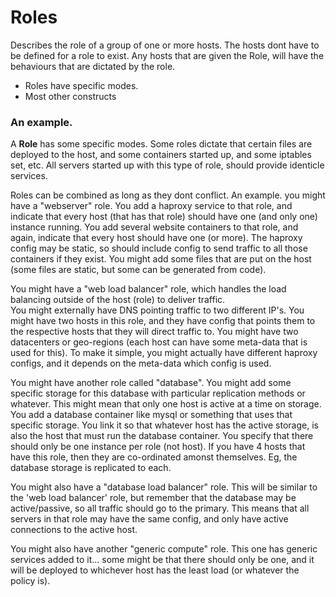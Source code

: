 # Roles

Describes the role of a group of one or more hosts.  The hosts dont have to be defined for a role to exist.  Any hosts that are given the Role, will have the behaviours that are dictated by the role.

* Roles have specific modes.
* Most other constructs 


### An example.
A __Role__ has some specific modes.   Some roles dictate that certain files are deployed to the host, and some containers started up, and some iptables set, etc.  All servers started up with this type of role, should provide identicle services.

Roles can be combined as long as they dont conflict.
An example. 
you might have a "webserver" role.
You add a haproxy service to that role, and indicate that every host (that has that role) should have one (and only one) instance running.
You add several website containers to that role, and again, indicate that every host should have one (or more).  The haproxy config may be static, so should include config to send traffic to all those containers if they exist.
You might add some files that are put on the host (some files are static, but some can be generated from code).

You might have a "web load balancer" role, which handles the load balancing outside of the host (role) to deliver traffic.  
You might externally have DNS pointing traffic to two different IP's.
You might have two hosts in this role, and they have config that points them to the respective hosts that they will direct traffic to.  You might have two datacenters or geo-regions (each host can have some meta-data that is used for this).
To make it simple, you might actually have different haproxy configs, and it depends on the meta-data which config is used.

You might have another role called "database".
You might add some specific storage for this database with particular replication methods or whatever.  This might mean that only one host is active at a time on storage.
You add a database container like mysql or something that uses that specific storage.  You link it so that whatever host has the active storage, is also the host that must run the database container.  You specify that there should only be one instance per role (not host).  If you have 4 hosts that have this role, then they are co-ordinated amonst themselves.  Eg, the database storage is replicated to each.

You might also have a "database load balancer" role.
This will be similar to the 'web load balancer' role, but remember that the database may be active/passive, so all traffic should go to the primary.  This means that all servers in that role may have the same config, and only have active connections to the active host.

You might also have another "generic compute" role.
This one has generic services added to it... some might be that there should only be one, and it will be deployed to whichever host has the least load (or whatever the policy is).

